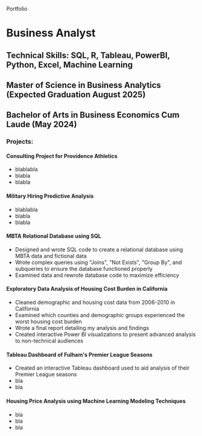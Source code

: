  Portfolio

# Business Analyst

## Technical Skills: SQL, R, Tableau, PowerBI, Python, Excel, Machine Learning

## Master of Science in Business Analytics (Expected Graduation August 2025)
## Bachelor of Arts in Business Economics Cum Laude (May 2024)

### Projects:
#### Consulting Project for Providence Athletics
- blablabla
- blabla
- blabla

#### Military Hiring Predictive Analysis
- blablabla
- blabla
- blabla

#### MBTA Relational Database using SQL
- Designed and wrote SQL code to create a relational database using MBTA data and fictional data
- Wrote complex queries using "Joins", "Not Exists", "Group By", and subqueries to ensure the database functioned properly
- Examined data and rewrote database code to maximize efficiency

#### Exploratory Data Analysis of Housing Cost Burden in California
- Cleaned demographic and housing cost data from 2006-2010 in California
- Examined which counties and demographic groups experienced the worst housing cost burden
- Wrote a final report detailing my analysis and findings
- Created interactive Power BI visualizations to present advanced analysis to non-technical audiences

#### Tableau Dashboard of Fulham's Premier League Seasons
- Created an interactive Tableau dashboard used to aid analysis of their Premier League seasons
- bla
- bla

#### Housing Price Analysis using Machine Learning Modeling Techniques
- bla
- bla
- bla


